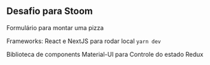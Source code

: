 ## Desafio para Stoom
Formulário para montar uma pizza

Frameworks: React e NextJS
para rodar local ```yarn dev```

Biblioteca de components Material-UI para
Controle do estado Redux
